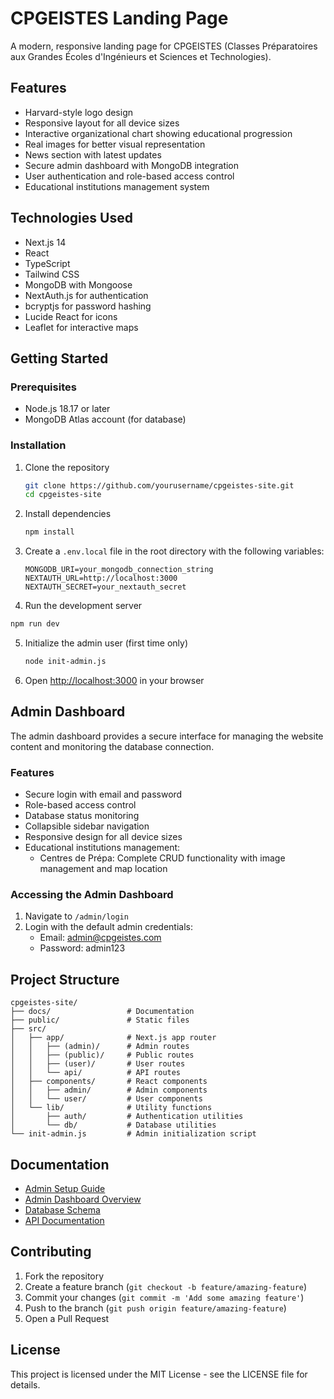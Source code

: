 # CPGEISTES Landing Page

A modern, responsive landing page for CPGEISTES (Classes Préparatoires aux Grandes Écoles d'Ingénieurs et Sciences et Technologies).

## Features

- Harvard-style logo design
- Responsive layout for all device sizes
- Interactive organizational chart showing educational progression
- Real images for better visual representation
- News section with latest updates
- Secure admin dashboard with MongoDB integration
- User authentication and role-based access control
- Educational institutions management system

## Technologies Used

- Next.js 14
- React
- TypeScript
- Tailwind CSS
- MongoDB with Mongoose
- NextAuth.js for authentication
- bcryptjs for password hashing
- Lucide React for icons
- Leaflet for interactive maps

## Getting Started

### Prerequisites

- Node.js 18.17 or later
- MongoDB Atlas account (for database)

### Installation

1. Clone the repository
   ```bash
   git clone https://github.com/yourusername/cpgeistes-site.git
   cd cpgeistes-site
   ```

2. Install dependencies
   ```bash
   npm install
   ```

3. Create a `.env.local` file in the root directory with the following variables:
   ```
   MONGODB_URI=your_mongodb_connection_string
   NEXTAUTH_URL=http://localhost:3000
   NEXTAUTH_SECRET=your_nextauth_secret
   ```

4. Run the development server
```bash
npm run dev
   ```

5. Initialize the admin user (first time only)
   ```bash
   node init-admin.js
   ```

6. Open [http://localhost:3000](http://localhost:3000) in your browser

## Admin Dashboard

The admin dashboard provides a secure interface for managing the website content and monitoring the database connection.

### Features

- Secure login with email and password
- Role-based access control
- Database status monitoring
- Collapsible sidebar navigation
- Responsive design for all device sizes
- Educational institutions management:
  - Centres de Prépa: Complete CRUD functionality with image management and map location

### Accessing the Admin Dashboard

1. Navigate to `/admin/login`
2. Login with the default admin credentials:
   - Email: admin@cpgeistes.com
   - Password: admin123

## Project Structure

```
cpgeistes-site/
├── docs/                 # Documentation
├── public/               # Static files
├── src/
│   ├── app/              # Next.js app router
│   │   ├── (admin)/      # Admin routes
│   │   ├── (public)/     # Public routes
│   │   ├── (user)/       # User routes
│   │   └── api/          # API routes
│   ├── components/       # React components
│   │   ├── admin/        # Admin components
│   │   └── user/         # User components
│   └── lib/              # Utility functions
│       ├── auth/         # Authentication utilities
│       └── db/           # Database utilities
└── init-admin.js         # Admin initialization script
```

## Documentation

- [Admin Setup Guide](docs/ADMIN_SETUP.md)
- [Admin Dashboard Overview](docs/ADMIN_DASHBOARD.md)
- [Database Schema](docs/DATABASE_SCHEMA.md)
- [API Documentation](docs/API_DOCS.md)

## Contributing

1. Fork the repository
2. Create a feature branch (`git checkout -b feature/amazing-feature`)
3. Commit your changes (`git commit -m 'Add some amazing feature'`)
4. Push to the branch (`git push origin feature/amazing-feature`)
5. Open a Pull Request

## License

This project is licensed under the MIT License - see the LICENSE file for details.
